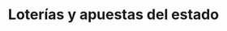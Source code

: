 ---
title: "Loterías y apuestas del estado"
url: /torrellano/loterias-y-apuestas-del-estado/
shop: Lotterie
---